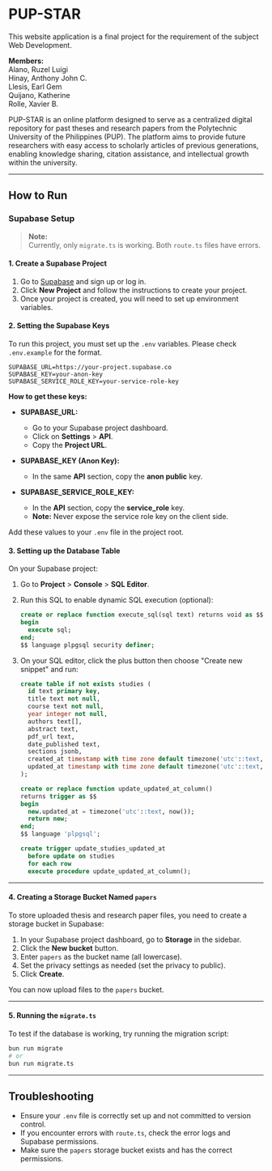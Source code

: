 # PUP-STAR

This website application is a final project for the requirement of the subject Web Development.

**Members:**  
Alano, Ruzel Luigi  
Hinay, Anthony John C.  
Llesis, Earl Gem  
Quijano, Katherine  
Rolle, Xavier B.

PUP-STAR is an online platform designed to serve as a centralized digital repository for past theses and research papers from the Polytechnic University of the Philippines (PUP). The platform aims to provide future researchers with easy access to scholarly articles of previous generations, enabling knowledge sharing, citation assistance, and intellectual growth within the university.

***

## How to Run

### Supabase Setup

> **Note:**  
> Currently, only `migrate.ts` is working. Both `route.ts` files have errors.

#### 1. Create a Supabase Project

1. Go to [Supabase](https://supabase.com/) and sign up or log in.
2. Click **New Project** and follow the instructions to create your project.
3. Once your project is created, you will need to set up environment variables.

#### 2. Setting the Supabase Keys

To run this project, you must set up the `.env` variables. Please check `.env.example` for the format.

```env
SUPABASE_URL=https://your-project.supabase.co
SUPABASE_KEY=your-anon-key
SUPABASE_SERVICE_ROLE_KEY=your-service-role-key
```

**How to get these keys:**

- **SUPABASE_URL:**  
  - Go to your Supabase project dashboard.
  - Click on **Settings** > **API**.
  - Copy the **Project URL**.

- **SUPABASE_KEY (Anon Key):**  
  - In the same **API** section, copy the **anon public** key.

- **SUPABASE_SERVICE_ROLE_KEY:**  
  - In the **API** section, copy the **service_role** key.
  - **Note:** Never expose the service role key on the client side.

Add these values to your `.env` file in the project root.

#### 3. Setting up the Database Table

On your Supabase project:

1. Go to **Project** > **Console** > **SQL Editor**.
2. Run this SQL to enable dynamic SQL execution (optional):

    ```sql
    create or replace function execute_sql(sql text) returns void as $$
    begin
      execute sql;
    end;
    $$ language plpgsql security definer;
    ```

3. On your SQL editor, click the plus button then choose "Create new snippet" and run:

    ```sql
    create table if not exists studies (
      id text primary key,
      title text not null,
      course text not null,
      year integer not null,
      authors text[],
      abstract text,
      pdf_url text,
      date_published text,
      sections jsonb,
      created_at timestamp with time zone default timezone('utc'::text, now()) not null,
      updated_at timestamp with time zone default timezone('utc'::text, now()) not null
    );

    create or replace function update_updated_at_column()
    returns trigger as $$
    begin
      new.updated_at = timezone('utc'::text, now());
      return new;
    end;
    $$ language 'plpgsql';

    create trigger update_studies_updated_at
      before update on studies
      for each row
      execute procedure update_updated_at_column();
    ```

---

#### 4. Creating a Storage Bucket Named `papers`

To store uploaded thesis and research paper files, you need to create a storage bucket in Supabase:

1. In your Supabase project dashboard, go to **Storage** in the sidebar.
2. Click the **New bucket** button.
3. Enter `papers` as the bucket name (all lowercase).
4. Set the privacy settings as needed (set the privacy to public).
5. Click **Create**.

You can now upload files to the `papers` bucket.

---

#### 5. Running the `migrate.ts`

To test if the database is working, try running the migration script:

```sh
bun run migrate
# or
bun run migrate.ts
```

---

## Troubleshooting

- Ensure your `.env` file is correctly set up and not committed to version control.
- If you encounter errors with `route.ts`, check the error logs and Supabase permissions.
- Make sure the `papers` storage bucket exists and has the correct permissions.
